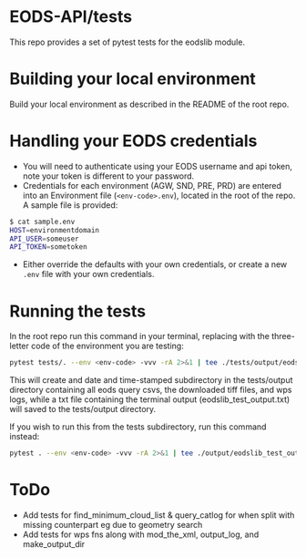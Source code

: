 # EODS-API/tests
This repo provides a set of pytest tests for the eodslib module.

# Building your local environment

Build your local environment as described in the README of the root repo.

# Handling your EODS credentials

* You will need to authenticate using your EODS username and api token, note your token is different to your password.
* Credentials for each environment (AGW, SND, PRE, PRD) are entered into an Environment file (`<env-code>.env`), located in the root of the repo. A sample file is provided:
```bash
$ cat sample.env
HOST=environmentdomain
API_USER=someuser
API_TOKEN=sometoken
```
* Either override the defaults with your own credentials, or create a new `.env` file with your own credentials.

# Running the tests

In the root repo run this command in your terminal, replacing <env-code> with the three-letter code of the environment you are testing:
```bash
pytest tests/. --env <env-code> -vvv -rA 2>&1 | tee ./tests/output/eodslib_test_output.txt
```
This will create and date and time-stamped subdirectory in the tests/output directory containing all eods query csvs, the downloaded tiff files, and wps logs, while a txt file containing the terminal output (eodslib_test_output.txt) will saved to the tests/output directory.

If you wish to run this from the tests subdirectory, run this command instead:
```bash
pytest . --env <env-code> -vvv -rA 2>&1 | tee ./output/eodslib_test_output.txt
```

# ToDo

* Add tests for find_minimum_cloud_list & query_catlog for when split with missing counterpart eg due to geometry search
* Add tests for wps fns along with mod_the_xml, output_log, and make_output_dir

